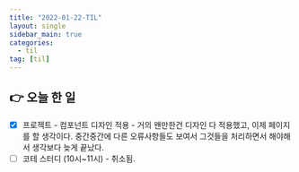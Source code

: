 ```yaml
---
title: "2022-01-22-TIL"
layout: single
sidebar_main: true
categories:
  - til
tag: [til]
---
```


## 👉 오늘 한 일

- [x] 프로젝트 - 컴포넌트 디자인 적용 - 거의 왠만한건 디자인 다 적용했고, 이제 페이지 를 할 생각이다. 중간중간에 다른 오류사항들도 보여서 그것들을 처리하면서 해야해서 생각보다 늦게 끝났다.
- [ ] 코테 스터디 (10시~11시) - 취소됨.

<br /><br /><br /><br />
